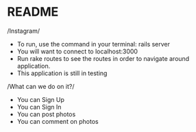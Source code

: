 # README

/Instagram/

- To run, use the command in your terminal: rails server
- You will want to connect to localhost:3000
- Run rake routes to see the routes in order to navigate around application.
- This application is still in testing

/What can we do on it?/

- You can Sign Up
- You can Sign In
- You can post photos
- You can comment on photos
